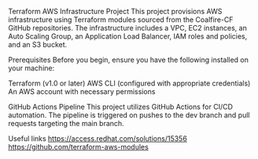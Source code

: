 Terraform AWS Infrastructure Project
This project provisions AWS infrastructure using Terraform modules sourced from the Coalfire-CF GitHub repositories. The infrastructure includes a VPC, EC2 instances, an Auto Scaling Group, an Application Load Balancer, IAM roles and policies, and an S3 bucket.

Prerequisites
Before you begin, ensure you have the following installed on your machine:

Terraform (v1.0 or later)
AWS CLI (configured with appropriate credentials)
An AWS account with necessary permissions

GitHub Actions Pipeline
This project utilizes GitHub Actions for CI/CD automation. The pipeline is triggered on pushes to the dev branch and pull requests targeting the main branch.

Useful links
https://access.redhat.com/solutions/15356
https://github.com/terraform-aws-modules


